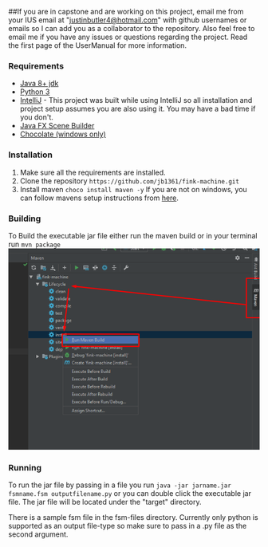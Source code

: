 ##If you are in capstone and are working on this project, email me from your IUS email at "justinbutler4@hotmail.com" with github usernames or emails so I can add you as a collaborator to the repository. Also feel free to email me if you have any issues or questions regarding the project. Read the first page of the UserManual for more information. 

### Requirements
* [Java 8+ jdk](https://www.oracle.com/technetwork/java/javaee/downloads/jdk8-downloads-2133151.html)
* [Python 3](https://www.python.org/download/releases/3.0/)
* [IntelliJ](https://www.jetbrains.com/idea/) - This project was built while using IntelliJ so all installation and project setup assumes you are also using it. You may have a bad time if you don't.
* [Java FX Scene Builder](https://www.oracle.com/technetwork/java/javase/downloads/javafxscenebuilder-info-2157684.html)
* [Chocolate (windows only)](https://chocolatey.org/)

### Installation
1. Make sure all the requirements are installed.
2. Clone the repository `https://github.com/jb1361/fink-machine.git`
3. Install maven `choco install maven -y` If you are not on windows, you can follow mavens setup instructions from [here](http://maven.apache.org/index.html).


### Building
To Build the executable jar file either run the maven build or in your terminal run `mvn package`
![mavenbuild](docs/images/mavenbuild.png)
### Running 

To run the jar file by passing in a file you run `java -jar jarname.jar fsmname.fsm outputfilename.py` or you can double click the executable jar file.
The jar file will be located under the "target" directory.

There is a sample fsm file in the fsm-files directory.
Currently only python is supported as an output file-type so make sure to pass in a .py file as the second argument.